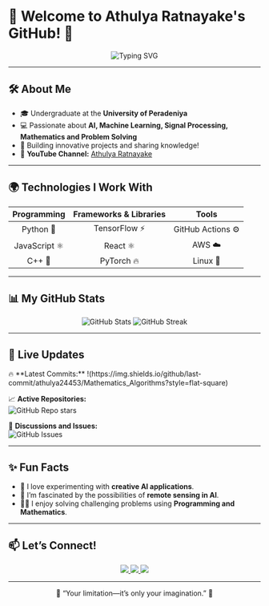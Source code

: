 # 🌟 **Welcome to Athulya Ratnayake's GitHub!** 🌟

<p align="center">
  <img src="https://readme-typing-svg.demolab.com?font=Fira+Code&size=25&pause=1000&color=1AC1DD&center=true&vCenter=true&width=700&lines=Hi+there!+👋;Welcome+to+my+GitHub+profile;I'm+a+Developer+%7C+Creator+%7C+Innovator;Let%27s+build+something+awesome+together!" alt="Typing SVG">
</p>

---

## 🛠️ **About Me**

- 🎓 Undergraduate at the **University of Peradeniya**  
- 💻 Passionate about **AI, Machine Learning, Signal Processing, Mathematics and Problem Solving**  
- 🚀 Building innovative projects and sharing knowledge!  
- 🎥 **YouTube Channel:** [Athulya Ratnayake](https://www.youtube.com/@athulyaratnayake1081)  

---

## 🌍 **Technologies I Work With**

| **Programming** | **Frameworks & Libraries** | **Tools** |  
|:---------------:|:--------------------------:|:---------:|  
| Python 🐍       | TensorFlow ⚡              | GitHub Actions ⚙️ |  
| JavaScript ⚛️   | React ⚛️                   | AWS ☁️    |  
| C++ 🔧          | PyTorch 🔥                | Linux 🐧  |  

---

## 📊 **My GitHub Stats**

<p align="center">
  <img src="https://github-readme-stats.vercel.app/api?username=athulya24453&show_icons=true&theme=radical" alt="GitHub Stats">
  <img src="https://streak-stats.demolab.com/?user=athulya24453&theme=radical" alt="GitHub Streak">
</p>

---

## 🔄 **Live Updates**

<!-- Workflow-based dynamic content -->
<p>
  🔥 **Latest Commits:**  
  !(https://img.shields.io/github/last-commit/athulya24453/Mathematics_Algorithms?style=flat-square)  

  📈 **Active Repositories:**  
  ![GitHub Repo stars](https://img.shields.io/github/stars/athulya24453/Mathematics_Algorithms?style=flat-square)  

  💬 **Discussions and Issues:**  
  ![GitHub Issues](https://img.shields.io/github/issues/athulya24453/EE356-SmartCalculator?style=flat-square)  
</p>

---

## ✨ **Fun Facts**

- 🎨 I love experimenting with **creative AI applications**.  
- 🌌 I’m fascinated by the possibilities of **remote sensing in AI**.  
- 🧑‍🏫 I enjoy solving challenging problems using **Programming and Mathematics**.  

---

## 📫 **Let’s Connect!**

<p align="center">
  <a href="https://linkedin.com/in//athulya-ratnayake" target="_blank">
    <img src="https://img.shields.io/badge/-LinkedIn-blue?style=flat-square&logo=linkedin">
  </a>
  <a href="mailto:ratnayakeathulya@gmail.com">
    <img src="https://img.shields.io/badge/-Email-red?style=flat-square&logo=gmail&logoColor=white">
  </a>
  <a href="https://www.youtube.com/@athulyaratnayake1081" target="_blank">
    <img src="https://img.shields.io/badge/-YouTube-red?style=flat-square&logo=youtube">
  </a>
</p>

---

<p align="center">
  🌟 “Your limitation—it’s only your imagination.” 🌟  
</p>
